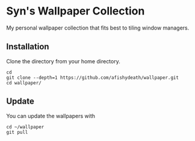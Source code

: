 # Syn's Wallpaper Collection

My personal wallpaper collection that fits best to tiling window managers.

## Installation

Clone the directory from your home directory.

```
cd
git clone --depth=1 https://github.com/afishydeath/wallpaper.git
cd wallpaper/
```

## Update

You can update the wallpapers with

```
cd ~/wallpaper
git pull
```
